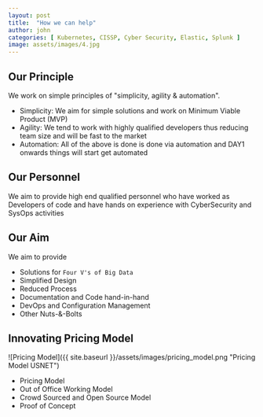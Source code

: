 ```yaml
---
layout: post
title:  "How we can help"
author: john
categories: [ Kubernetes, CISSP, Cyber Security, Elastic, Splunk ]
image: assets/images/4.jpg
---
```

## Our Principle
We work on simple principles of "simplicity, agility & automation". 
- Simplicity: We aim for simple solutions and work on Minimum Viable Product (MVP)
- Agility: We tend to work with highly qualified developers thus reducing team size and will be fast to the market
- Automation: All of the above is done is done via automation and DAY1 onwards things will start get automated

## Our Personnel
We aim to provide high end qualified personnel who have worked as Developers of code and have hands on experience with CyberSecurity and SysOps activities

## Our Aim

We aim to provide 
- Solutions for `Four V's of Big Data`
- Simplified Design
- Reduced Process
- Documentation and Code hand-in-hand
- DevOps and Configuration Management
- Other Nuts-&-Bolts

## Innovating Pricing Model 

![Pricing Model]({{ site.baseurl }}/assets/images/pricing_model.png "Pricing Model USNET")

- Pricing Model
- Out of Office Working Model
- Crowd Sourced and Open Source Model
- Proof of Concept